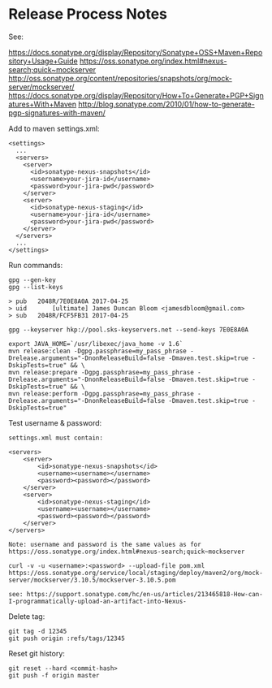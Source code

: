 Release Process Notes
=====================

See:

https://docs.sonatype.org/display/Repository/Sonatype+OSS+Maven+Repository+Usage+Guide
https://oss.sonatype.org/index.html#nexus-search;quick~mockserver
http://oss.sonatype.org/content/repositories/snapshots/org/mock-server/mockserver/
https://docs.sonatype.org/display/Repository/How+To+Generate+PGP+Signatures+With+Maven
http://blog.sonatype.com/2010/01/how-to-generate-pgp-signatures-with-maven/

Add to maven settings.xml:

    <settings>
      ...
      <servers>
        <server>
          <id>sonatype-nexus-snapshots</id>
          <username>your-jira-id</username>
          <password>your-jira-pwd</password>
        </server>
        <server>
          <id>sonatype-nexus-staging</id>
          <username>your-jira-id</username>
          <password>your-jira-pwd</password>
        </server>
      </servers>
      ...
    </settings>

Run commands:

    gpg --gen-key
    gpg --list-keys
    
    > pub   2048R/7E0E8A0A 2017-04-25
    > uid       [ultimate] James Duncan Bloom <jamesdbloom@gmail.com>
    > sub   2048R/FCF5FB31 2017-04-25
    
    gpg --keyserver hkp://pool.sks-keyservers.net --send-keys 7E0E8A0A 
    
    export JAVA_HOME=`/usr/libexec/java_home -v 1.6`
    mvn release:clean -Dgpg.passphrase=my_pass_phrase -Drelease.arguments="-DnonReleaseBuild=false -Dmaven.test.skip=true -DskipTests=true" && \
    mvn release:prepare -Dgpg.passphrase=my_pass_phrase -Drelease.arguments="-DnonReleaseBuild=false -Dmaven.test.skip=true -DskipTests=true" && \
    mvn release:perform -Dgpg.passphrase=my_pass_phrase -Drelease.arguments="-DnonReleaseBuild=false -Dmaven.test.skip=true -DskipTests=true"
    
Test username & password:
    
    settings.xml must contain:
    
    <servers>
        <server>
            <id>sonatype-nexus-snapshots</id>
            <username><username></username>
            <password><password></password>
        </server>
        <server>
            <id>sonatype-nexus-staging</id>
            <username><username></username>
            <password><password></password>
        </server>
    </servers>
    
    Note: username and password is the same values as for https://oss.sonatype.org/index.html#nexus-search;quick~mockserver
    
    curl -v -u <username>:<password> --upload-file pom.xml https://oss.sonatype.org/service/local/staging/deploy/maven2/org/mock-server/mockserver/3.10.5/mockserver-3.10.5.pom
    
    see: https://support.sonatype.com/hc/en-us/articles/213465818-How-can-I-programmatically-upload-an-artifact-into-Nexus-
    
Delete tag:

    git tag -d 12345
    git push origin :refs/tags/12345
    
Reset git history:

    git reset --hard <commit-hash>
    git push -f origin master
